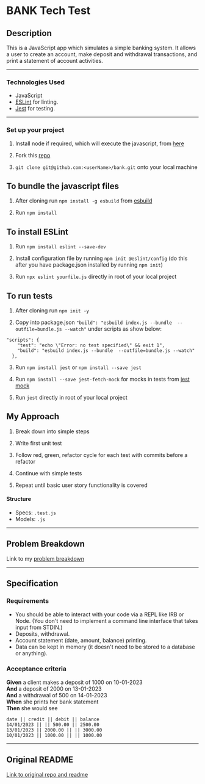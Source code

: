 # BANK Tech Test

## Description

This is a JavaScript app which simulates a simple banking system. It allows a user to create an account, make deposit and withdrawal transactions, and print a statement of account activities.

------

### Technologies Used

- JavaScript
- [ESLint](https://eslint.org) for linting.
- [Jest](https://jestjs.io/) for testing.

------

### Set up your project 

1. Install node if required, which will execute the javascript, from [here](https://nodejs.org/en/)

2. Fork this [repo](https://github.com/nelsonclaire/bank)

3. `git clone git@github.com:<userName>/bank.git` onto your local machine

## To bundle the javascript files

1. After cloning run `npm install -g esbuild` from [esbuild](https://esbuild.github.io/getting-started/)

2. Run `npm install`

## To install ESLint

1. Run `npm install eslint --save-dev`

2. Install configuration file by running `npm init @eslint/config` (do this after you have package.json installed by running `npm init`)

3. Run `npx eslint yourfile.js` directly in root of your local project


## To run tests

1. After cloning run `npm init -y`

2. Copy into package.json `"build": "esbuild index.js --bundle  --outfile=bundle.js --watch"` under scripts as show below:
```
"scripts": {
    "test": "echo \"Error: no test specified\" && exit 1",
    "build": "esbuild index.js --bundle  --outfile=bundle.js --watch"
  },
```

3. Run `npm install jest` or `npm install --save jest`

4. Run `npm install --save jest-fetch-mock` for mocks in tests from [jest mock](https://www.npmjs.com/package/jest-fetch-mock)

5. Run `jest` directly in root of your local project


## My Approach

1. Break down into simple steps 

2. Write first unit test 

3. Follow red, green, refactor cycle for each test with commits before a refactor

4. Continue with simple tests 

5. Repeat until basic user story functionality is covered

#### Structure
- Specs: `.test.js`
- Models: `.js`

------

## Problem Breakdown

Link to my [problem breakdown](https://github.com/nelsonclaire/bank/blob/master/problem_breakdown.md)

------

## Specification

### Requirements

* You should be able to interact with your code via a REPL like IRB or Node.  (You don't need to implement a command line interface that takes input from STDIN.)
* Deposits, withdrawal.
* Account statement (date, amount, balance) printing.
* Data can be kept in memory (it doesn't need to be stored to a database or anything).

### Acceptance criteria

**Given** a client makes a deposit of 1000 on 10-01-2023  
**And** a deposit of 2000 on 13-01-2023  
**And** a withdrawal of 500 on 14-01-2023  
**When** she prints her bank statement  
**Then** she would see

```
date || credit || debit || balance
14/01/2023 || || 500.00 || 2500.00
13/01/2023 || 2000.00 || || 3000.00
10/01/2023 || 1000.00 || || 1000.00
```
------

## Original README

[Link to original repo and readme](https://github.com/makersacademy/course/blob/master/individual_challenges/bank_tech_test.md)